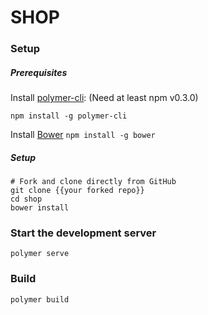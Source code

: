 # SHOP

### Setup

##### Prerequisites

Install [polymer-cli](https://github.com/Polymer/polymer-cli):
(Need at least npm v0.3.0)

    npm install -g polymer-cli

Install [Bower](https://bower.io/)
   `npm install -g bower`



##### Setup
    # Fork and clone directly from GitHub
    git clone {{your forked repo}}
    cd shop
    bower install

### Start the development server

    polymer serve


### Build

    polymer build


